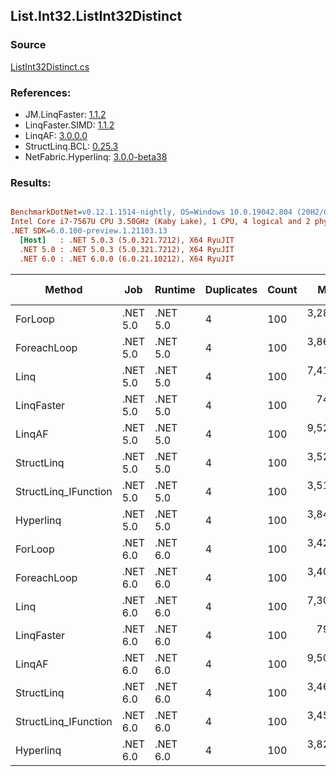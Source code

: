 ﻿## List.Int32.ListInt32Distinct

### Source
[ListInt32Distinct.cs](../LinqBenchmarks/List/Int32/ListInt32Distinct.cs)

### References:
- JM.LinqFaster: [1.1.2](https://www.nuget.org/packages/JM.LinqFaster/1.1.2)
- LinqFaster.SIMD: [1.1.2](https://www.nuget.org/packages/LinqFaster.SIMD/1.0.3)
- LinqAF: [3.0.0.0](https://www.nuget.org/packages/LinqAF/3.0.0.0)
- StructLinq.BCL: [0.25.3](https://www.nuget.org/packages/StructLinq.BCL/0.25.3)
- NetFabric.Hyperlinq: [3.0.0-beta38](https://www.nuget.org/packages/NetFabric.Hyperlinq/3.0.0-beta38)

### Results:
``` ini

BenchmarkDotNet=v0.12.1.1514-nightly, OS=Windows 10.0.19042.804 (20H2/October2020Update)
Intel Core i7-7567U CPU 3.50GHz (Kaby Lake), 1 CPU, 4 logical and 2 physical cores
.NET SDK=6.0.100-preview.1.21103.13
  [Host]   : .NET 5.0.3 (5.0.321.7212), X64 RyuJIT
  .NET 5.0 : .NET 5.0.3 (5.0.321.7212), X64 RyuJIT
  .NET 6.0 : .NET 6.0.0 (6.0.21.10212), X64 RyuJIT


```
|               Method |      Job |  Runtime | Duplicates | Count |       Mean |    Error |   StdDev | Ratio | RatioSD |  Gen 0 | Gen 1 | Gen 2 | Allocated |
|--------------------- |--------- |--------- |----------- |------ |-----------:|---------:|---------:|------:|--------:|-------:|------:|------:|----------:|
|              ForLoop | .NET 5.0 | .NET 5.0 |          4 |   100 | 3,287.3 ns | 10.53 ns |  9.34 ns |  1.00 |    0.00 | 2.8687 |     - |     - |   6,008 B |
|          ForeachLoop | .NET 5.0 | .NET 5.0 |          4 |   100 | 3,866.0 ns | 21.58 ns | 19.13 ns |  1.18 |    0.01 | 2.8687 |     - |     - |   6,008 B |
|                 Linq | .NET 5.0 | .NET 5.0 |          4 |   100 | 7,417.8 ns | 42.06 ns | 37.29 ns |  2.26 |    0.02 | 2.0599 |     - |     - |   4,320 B |
|           LinqFaster | .NET 5.0 | .NET 5.0 |          4 |   100 |   740.6 ns |  7.80 ns |  6.91 ns |  0.23 |    0.00 |      - |     - |     - |         - |
|               LinqAF | .NET 5.0 | .NET 5.0 |          4 |   100 | 9,527.5 ns | 65.92 ns | 55.04 ns |  2.90 |    0.02 | 5.9204 |     - |     - |  12,400 B |
|           StructLinq | .NET 5.0 | .NET 5.0 |          4 |   100 | 3,520.8 ns | 12.32 ns | 10.29 ns |  1.07 |    0.01 | 0.0153 |     - |     - |      32 B |
| StructLinq_IFunction | .NET 5.0 | .NET 5.0 |          4 |   100 | 3,519.3 ns | 14.16 ns | 12.56 ns |  1.07 |    0.00 |      - |     - |     - |         - |
|            Hyperlinq | .NET 5.0 | .NET 5.0 |          4 |   100 | 3,847.5 ns | 27.10 ns | 22.63 ns |  1.17 |    0.01 |      - |     - |     - |         - |
|              ForLoop | .NET 6.0 | .NET 6.0 |          4 |   100 | 3,422.7 ns | 23.73 ns | 21.04 ns |  1.04 |    0.01 | 2.8687 |     - |     - |   6,008 B |
|          ForeachLoop | .NET 6.0 | .NET 6.0 |          4 |   100 | 3,402.3 ns | 19.18 ns | 16.01 ns |  1.03 |    0.01 | 2.8687 |     - |     - |   6,008 B |
|                 Linq | .NET 6.0 | .NET 6.0 |          4 |   100 | 7,306.2 ns | 31.37 ns | 27.81 ns |  2.22 |    0.01 | 2.0599 |     - |     - |   4,320 B |
|           LinqFaster | .NET 6.0 | .NET 6.0 |          4 |   100 |   790.5 ns |  4.23 ns |  3.75 ns |  0.24 |    0.00 |      - |     - |     - |         - |
|               LinqAF | .NET 6.0 | .NET 6.0 |          4 |   100 | 9,503.6 ns | 35.91 ns | 31.84 ns |  2.89 |    0.01 | 5.9204 |     - |     - |  12,400 B |
|           StructLinq | .NET 6.0 | .NET 6.0 |          4 |   100 | 3,461.4 ns | 34.27 ns | 32.05 ns |  1.05 |    0.01 | 0.0153 |     - |     - |      32 B |
| StructLinq_IFunction | .NET 6.0 | .NET 6.0 |          4 |   100 | 3,459.5 ns |  8.93 ns |  7.46 ns |  1.05 |    0.00 |      - |     - |     - |         - |
|            Hyperlinq | .NET 6.0 | .NET 6.0 |          4 |   100 | 3,825.9 ns | 24.90 ns | 22.07 ns |  1.16 |    0.01 |      - |     - |     - |         - |
